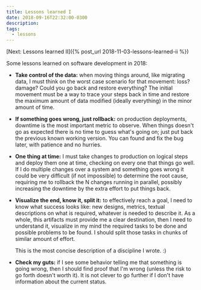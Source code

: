 ```yaml
---
title: Lessons learned I
date: 2018-09-16T22:32:00-0300
description:
tags:
  - lessons
---
```



[Next: Lessons learned II]({% post_url 2018-11-03-lessons-learned-ii %})

Some lessons learned on software development in 2018:

* **Take control of the data:** when moving things around, like migrating data,
  I must think on the worst case scenario for that movement: loss? damage? Could
  you go back and restore everything? The initial movement must be a way to
  trace your steps back in time and restore the maximum amount of data modified
  (ideally everything) in the minor amount of time.

* **If something goes wrong, just rollback:** on production deployments,
  downtime is the most important metric to observe. When things doesn't go as
  expected there is no time to guess what's going on; just put back the previous
  known working version. You can found and fix the bug later, with patience and
  no hurries.

* **One thing at time:** I must take changes to production on logical steps and
  deploy them one at time, checking on every one that things go well. If I do
  multiple changes over a system and something goes wrong it could be very
  difficult (if not impossible) to determine the root cause, requiring me to
  rollback the N changes running in parallel, possibly increasing the downtime
  by the extra effort to put things back.

* **Visualize the end, know it, split it:** to effectively reach a goal, I need
  to know what success looks like: new designs, metrics, textual descriptions on
  what is required, whatever is needed to describe it. As a whole, this
  artifacts must provide me a clear destination, then I need to understand it,
  visualize in my mind the required tasks to be done and possible problems to be
  found. I should split those tasks in chunks of similar amount of effort.

  This is the most concise description of a discipline I wrote. :)

* **Check my guts:** if I see some behavior telling me that something is going
  wrong, then I should find proof that I'm wrong (unless the risk to go forth
  doesn't worth it). It is not clever to go further if I don't have information
  about the current status.
